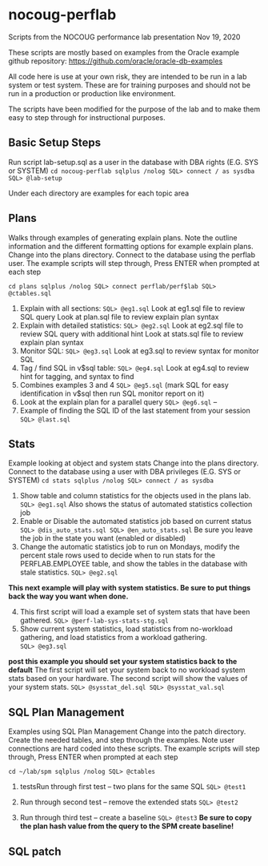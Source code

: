 # nocoug-perflab
Scripts from the NOCOUG performance lab presentation Nov 19, 2020

These scripts are mostly based on examples from the Oracle example github repository:
https://github.com/oracle/oracle-db-examples

All code here is use at your own risk, they are intended to be run in a lab system or test system.
These are for training purposes and should not be run in a production or production like environment.

The scripts have been modified for the purpose of the lab and to make them easy to step through for instructional purposes.

## Basic Setup Steps
Run script lab-setup.sql as a user in the database with DBA rights (E.G. SYS or SYSTEM)
`cd nocoug-perflab
sqlplus /nolog
SQL> connect / as sysdba
SQL> @lab-setup`

Under each directory are examples for each topic area

## Plans
Walks through examples of generating explain plans.  Note the outline information and the different formatting options for example explain plans.
Change into the plans directory.  Connect to the database using the perflab user.
The example scripts will step through, Press ENTER when prompted at each step

`cd plans
sqlplus /nolog
SQL> connect perflab/perf$lab
SQL> @ctables.sql `

1. Explain with all sections:
   `SQL> @eg1.sql`
   Look at eg1.sql file to review SQL query
   Look at plan.sql file to review explain plan syntax
2. Explain with detailed statistics:
   `SQL> @eg2.sql`
   Look at eg2.sql file to review SQL query with additional hint
   Look at stats.sql file to review explain plan syntax
3. Monitor SQL:
  `SQL> @eg3.sql`
  Look at eg3.sql to review syntax for monitor SQL
4. Tag / find SQL in v$sql table:
   `SQL> @eg4.sql`
  Look at eg4.sql to review hint for tagging, and syntax to find
5. Combines examples 3 and 4
  `SQL> @eg5.sql`
   (mark SQL for easy identification in v$sql then run SQL monitor report on it)
6. Look at the explain plan for a parallel query
   `SQL> @eg6.sql` –
7. Example of finding the SQL ID of the last statement from your session
   `SQL> @last.sql`

## Stats
Example looking at object and system stats
Change into the plans directory.  Connect to the database using a user with DBA privileges (E.G. SYS or SYSTEM)
`cd stats
sqlplus /nolog
SQL> connect / as sysdba
`
1. Show table and column statistics for the objects used in the plans lab.
   `SQL> @eg1.sql`
   Also shows the status of automated statistics collection job
2. Enable or Disable the automated statistics job based on current status
   `SQL> @dis_auto_stats.sql
    SQL> @en_auto_stats.sql`
   Be sure you leave the job in the state you want (enabled or disabled)
3. Change the automatic statistics job to run on Mondays, modify the percent stale rows used to decide when to run stats for the PERFLAB.EMPLOYEE table, and show the tables in the database with stale statistics.
   `SQL> @eg2.sql`

**This next example will play with system statistics.  Be sure to put things back the way you want when done.**

4. This first script will load a example set of system stats that have been gathered.
  `SQL> @perf-lab-sys-stats-stg.sql`
5. Show current system statistics, load statistics from no-workload gathering, and load statistics from a workload gathering.  
  `SQL> @eg3.sql`

**post this example you should set your system statistics back to the default**
The first script will set your system back to no workload system stats based on your hardware.
The second script will show the values of your system stats.
`SQL> @sysstat_del.sql
SQL> @sysstat_val.sql`

## SQL Plan Management
Examples using SQL Plan Management
Change into the patch directory.  Create the needed tables, and step through the examples.  Note user connections are hard coded into these scripts.
The example scripts will step through, Press ENTER when prompted at each step

`cd ~/lab/spm
sqlplus /nolog
SQL> @ctables
`
1. testsRun through first test – two plans for the same SQL
`SQL> @test1`

2.	Run through second test – remove the extended stats
`SQL> @test2`

3.	Run through third test – create a baseline
`SQL> @test3`
**Be sure to copy the plan hash value from the query to the SPM create baseline!**

## SQL patch
